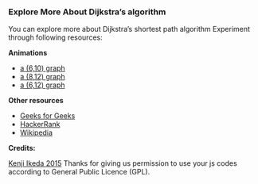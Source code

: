 ### Explore More About Dijkstra’s algorithm

You can explore more about Dijkstra’s shortest path algorithm Experiment through following resources:

**Animations**

   - [a (6,10) graph](http://weierstrass.is.tokushima-u.ac.jp/ikeda/suuri/dijkstra/DijkstraApp.shtml?demo1)
   - [a (8,12) graph](http://weierstrass.is.tokushima-u.ac.jp/ikeda/suuri/dijkstra/DijkstraApp.shtml?demo6)
   - [a (6,12) graph](http://weierstrass.is.tokushima-u.ac.jp/ikeda/suuri/dijkstra/DijkstraApp.shtml?demo7)

**Other resources**

   <!--- [Mathematical Programming by Kenji Ikeda](https://ds2-iiith.vlabs.ac.in/exp/dijkstra-algorithm/weierstrass.is.tokushima-u.ac.jp/ikeda/suuri/main/index.shtml)-->
   - [Geeks for Geeks](https://www.geeksforgeeks.org/)
   - [HackerRank](https://www.hackerrank.com/topics)
   - [Wikipedia](https://en.wikipedia.org/wiki/Main_Page)

**Credits:**

[Kenji Ikeda 2015](http://weierstrass.is.tokushima-u.ac.jp/ikeda/suuri/dijkstra/Dijkstra.shtml) Thanks for giving us permission to use your js codes according to General Public Licence (GPL).
